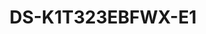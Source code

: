 ---
id: 3
title: "DS-K1T323EBFWX-E1"
slug: "DS-K1T323EBFWX-E1"
subTitle: "Wide-Angle Lens & Multi-Biometric Access"
category: "accesscontrol"
imgCard: "/src/assets/images/accesscontrol/DS-K1T323EBFWX-E1/DS-K1T323EBFWX-E1-1.webp"
imgAlt: "DS-K1T323EBFWX-E1"
thumbnails: [
  "/src/assets/images/accesscontrol/DS-K1T323EBFWX-E1/DS-K1T323EBFWX-E1-1.webp",
  "/src/assets/images/accesscontrol/DS-K1T323EBFWX-E1/DS-K1T323EBFWX-E1-2.webp",
  "/src/assets/images/accesscontrol/DS-K1T323EBFWX-E1/DS-K1T323EBFWX-E1-3.webp",
]
features: [
  "2.4\" display with 2MP wide-angle lens",
  "Stores 1,000 faces, 3,000 cards, and 3,000 fingerprints",
  "Face recognition speed under 0.2s per user",
  "Supports face, fingerprint, and EM card authentication",
  "Two-way audio with software, indoor, and main stations",
  "Configurable via mobile and PC web clients (AP mode supported)",
  "Powered by 12VDC or PoE, supports door lock power",
  "WDR supported for clear image capture in varying light",
]
rating: 4.5
reviewCount: 50
specifications: {
  System: {
    Operating_system: "Linux"
  },
  Display: {
    Screen_size: "2.4-inch",
    Resolution: "240 × 320",
    Type: "TFT",
    Operation_method: "Non touchable"
  },
  Video: {
    Lens: "×1",
    Video_standard: "PAL (Default) and NTSC"
  },
  Network: {
    Bluetooth: "Support",
    Wired_network: "10/100 Mbps self adaptive",
    Wi_Fi: "Support"
  }
}
---